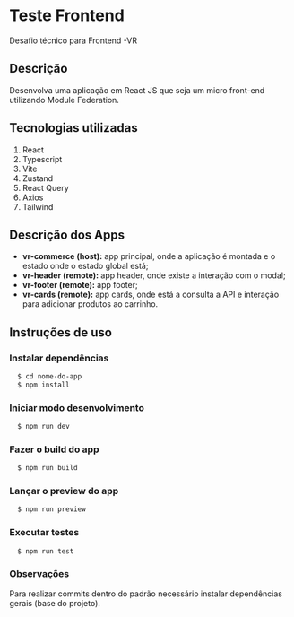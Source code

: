# Teste Frontend

Desafio técnico para Frontend -VR

## Descrição

Desenvolva uma aplicação em React JS que seja um micro front-end utilizando Module Federation.

## Tecnologias utilizadas

1. React
2. Typescript
3. Vite
4. Zustand
5. React Query
6. Axios
7. Tailwind

## Descrição dos Apps

- **vr-commerce (host):** app principal, onde a aplicação é montada e o estado onde o estado global está;
- **vr-header (remote):** app header, onde existe a interação com o modal;
- **vr-footer (remote):** app footer;
- **vr-cards (remote):** app cards, onde está a consulta a API e interação para adicionar produtos ao carrinho.

## Instruções de uso

### Instalar dependências

```bash
  $ cd nome-do-app
  $ npm install
```

### Iniciar modo desenvolvimento

```bash
  $ npm run dev
```

### Fazer o build do app

```bash
  $ npm run build
```

### Lançar o preview do app

```bash
  $ npm run preview
```

### Executar testes

```bash
  $ npm run test
```

### Observações

Para realizar commits dentro do padrão necessário instalar dependências gerais (base do projeto).
